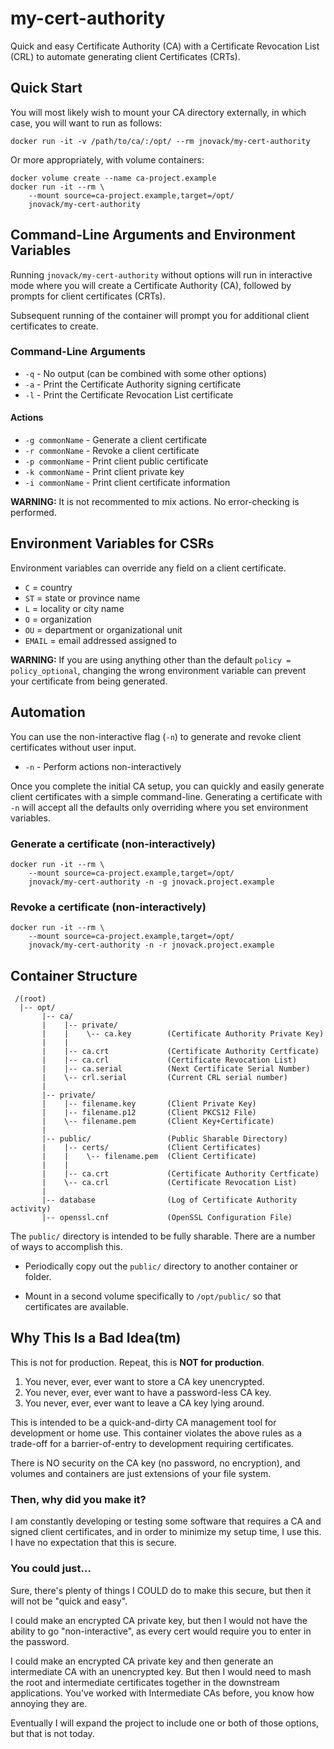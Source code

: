 # my-cert-authority

Quick and easy Certificate Authority (CA) with a Certificate
Revocation List (CRL) to automate generating client Certificates
(CRTs).

## Quick Start

You will most likely wish to mount your CA directory externally, in
which case, you will want to run as follows:

```
docker run -it -v /path/to/ca/:/opt/ --rm jnovack/my-cert-authority
```

Or more appropriately, with volume containers:

```
docker volume create --name ca-project.example
docker run -it --rm \
    --mount source=ca-project.example,target=/opt/
    jnovack/my-cert-authority
```

## Command-Line Arguments and Environment Variables

Running `jnovack/my-cert-authority` without options will run in
interactive mode where you will create a Certificate Authority (CA),
followed by prompts for client certificates (CRTs).

Subsequent running of the container will prompt you for additional
client certificates to create.

### Command-Line Arguments

* `-q` - No output (can be combined with some other options)
* `-a` - Print the Certificate Authority signing certificate
* `-l` - Print the Certificate Revocation List certificate

#### Actions

* `-g commonName` - Generate a client certificate
* `-r commonName` - Revoke a client certificate
* `-p commonName` - Print client public certificate
* `-k commonName` - Print client private key
* `-i commonName` - Print client certificate information

**WARNING:** It is not recommented to mix actions. No error-checking is
performed.

## Environment Variables for CSRs

Environment variables can override any field on a client certificate.

* `C`  = country
* `ST` = state or province name
* `L`  = locality or city name
* `O`  = organization
* `OU` = department or organizational unit
* `EMAIL` = email addressed assigned to

**WARNING:** If you are using anything other than the default
`policy = policy_optional`, changing the wrong environment variable can
prevent your certificate from being generated.

## Automation

You can use the non-interactive flag (`-n`) to generate and revoke
client certificates without user input.

* `-n` - Perform actions non-interactively

Once you complete the initial CA setup, you can quickly and easily
generate client certificates with a simple command-line.  Generating
a certificate with `-n` will accept all the defaults only overriding
where you set environment variables.

### Generate a certificate (non-interactively)

```
docker run -it --rm \
    --mount source=ca-project.example,target=/opt/
    jnovack/my-cert-authority -n -g jnovack.project.example
```

### Revoke a certificate (non-interactively)
```
docker run -it --rm \
    --mount source=ca-project.example,target=/opt/
    jnovack/my-cert-authority -n -r jnovack.project.example
```

## Container Structure

```
 /(root)
  |-- opt/
       |-- ca/
       |    |-- private/
       |    |    \-- ca.key        (Certificate Authority Private Key)
       |    |
       |    |-- ca.crt             (Certificate Authority Certficate)
       |    |-- ca.crl             (Certificate Revocation List)
       |    |-- ca.serial          (Next Certificate Serial Number)
       |    \-- crl.serial         (Current CRL serial number)
       |
       |-- private/
       |    |-- filename.key       (Client Private Key)
       |    |-- filename.p12       (Client PKCS12 File)
       |    \-- filename.pem       (Client Key+Certificate)
       |
       |-- public/                 (Public Sharable Directory)
       |    |-- certs/             (Client Certificates)
       |    |    \-- filename.pem  (Client Certificate)
       |    |
       |    |-- ca.crt             (Certificate Authority Certficate)
       |    \-- ca.crl             (Certificate Revocation List)
       |
       |-- database                (Log of Certificate Authority activity)
       |-- openssl.cnf             (OpenSSL Configuration File)

```

The `public/` directory is intended to be fully sharable. There are a
number of ways to accomplish this.

* Periodically copy out the `public/` directory to another container
or folder.

* Mount in a second volume specifically to `/opt/public/` so that
certificates are available.

## Why This Is a Bad Idea(tm)

This is not for production.  Repeat, this is **NOT for production**.

1. You never, ever, ever want to store a CA key unencrypted.
1. You never, ever, ever want to have a password-less CA key.
1. You never, ever, ever want to leave a CA key lying around.

This is intended to be a quick-and-dirty CA management tool for
development or home use.  This container violates the above rules
as a trade-off for a barrier-of-entry to development requiring
certificates.

There is NO security on the CA key (no password, no encryption), and
volumes and containers are just extensions of your file system.

### Then, why did you make it?

I am constantly developing or testing some software that requires a
CA and signed client certificates, and in order to minimize my setup
time, I use this.  I have no expectation that this is secure.

### You could just...

Sure, there's plenty of things I COULD do to make this secure, but then
it will not be "quick and easy".

I could make an encrypted CA private key, but then I would not have the
ability to go "non-interactive", as every cert would require you to
enter in the password.

I could make an encrypted CA private key and then generate an
intermediate CA with an unencrypted key. But then I would need to mash
the root and intermediate certificates together in the downstream
applications. You've worked with Intermediate CAs before, you know how
annoying they are.

Eventually I will expand the project to include one or both of those
options, but that is not today.